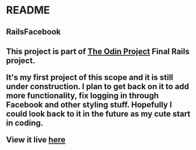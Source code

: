 # README
<h2>RailsFacebook<h2>
This project is part of <a href='theodinproject.com'>The Odin Project</a> Final Rails project. 

It's my first project of this scope and it is still under construction. I plan to get back on it to add more functionality, fix logging in through Facebook and other styling stuff. Hopefully I could look back to it in the future as my cute start in coding.

View it live <a href='https://shielded-thicket-35752.herokuapp.com/'>here</a>
